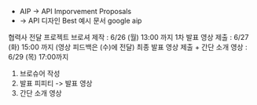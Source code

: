 - AIP -> API Imporvement Proposals
- -> API 디자인 Best 예시 문서 google aip

협력사 전달 프로젝트 브로셔 제작 : 6/26 (월) 13:00 까지
1차 발표 영상 제출 : 6/27 (화) 15:00 까지 (영상 피드백은 (수)에 전달) 
최종 발표 영상 제출 + 간단 소개 영상 : 6/29 (목) 17:00까지
1. 브로슈어 작성
2. 발표 피피티 -> 발표 영상
3. 간단 소개 영상
